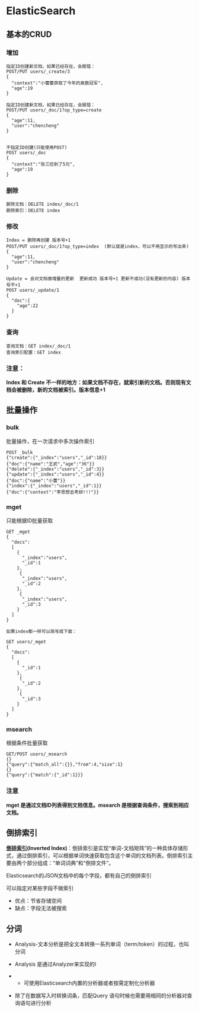 # ElasticSearch

## 基本的CRUD

### 增加

```
指定ID创建新文档，如果已经存在，会报错：
POST/PUT users/_create/3
{
  "context":"小蕾蕾获取了今年的奥数冠军",
  "age":19
}

指定ID创建新文档，如果已经存在，会报错：
POST/PUT users/_doc/1?op_type=create
{
  "age":11,
  "user":"chencheng"
}


不指定ID创建(只能使用POST)
POST users/_doc
{
  "context":"张三捡到了5元",
  "age":19
}

```

### 删除

```
删除文档：DELETE index/_doc/1
删除索引：DELETE index
```

### 修改

```
Index = 删除再创建 版本号+1
POST/PUT users/_doc/1?op_type=index  (默认就是index，可以不用显示的写出来)
{
  "age":11,
  "user":"chencheng"
}

Update = 会对文档做增量的更新  更新成功 版本号+1 更新不成功(没有更新的内容) 版本号不+1
POST users/_update/1
{
  "doc":{
    "age":22 
  }
}
```

### 查询

```
查询文档：GET index/_doc/1
查询索引配置：GET index
```

### 注意：

**Index 和 Create 不一样的地方：如果文档不存在，就索引新的文档。否则现有文档会被删除，新的文档被索引。版本信息+1**

## 批量操作

### bulk 

批量操作，在一次请求中多次操作索引

```
POST _bulk
{"create":{"_index":"users","_id":18}}
{"doc":{"name":"王武","age":"36"}}
{"delete":{"_index":"users","_id":3}}
{"update":{"_index":"users","_id":4}}
{"doc":{"name":"小蕾"}}
{"index":{"_index":"users","_id":1}}
{"doc":{"context":"李思想去考研!!!"}}
```

### mget

只能根据ID批量获取


```
GET _mget
{
  "docs":
  [
    {
      "_index":"users",
      "_id":1
    },
     {
      "_index":"users",
      "_id":2
    },
     {
      "_index":"users",
      "_id":3
    }
  ]
}

如果index都一样可以简写成下面：

GET users/_mget
{
  "docs":
  [
    {
      "_id":1
    },
     {
      "_id":2
    },
     {
      "_id":3
    }
  ]
}
```

### msearch

根据条件批量获取

```
GET/POST users/_msearch
{}
{"query":{"match_all":{}},"from":4,"size":1}
{}
{"query":{"match":{"_id":1}}}
```

### 注意

**mget 是通过文档ID列表得到文档信息。msearch 是根据查询条件，搜索到相应文档。**

## 倒排索引

**[倒排索引](https://blog.csdn.net/andy_wcl/article/details/81631609)(Inverted Index)**：倒排索引是实现“单词-文档矩阵”的一种具体存储形式，通过倒排索引，可以根据单词快速获取包含这个单词的文档列表。倒排索引主要由两个部分组成：“单词词典”和“倒排文件”。

Elasticsearch的JSON文档中的每个字段，都有自己的倒排索引

可以指定对某些字段不做索引

  -  优点：节省存储空间
  -  缺点：字段无法被搜索

## 分词

- Analysis-文本分析是把全文本转换一系列单词（term/token）的过程，也叫分词

- Analysis 是通过Analyzer来实现的I 

- - 可使用Elasticsearch内置的分析器或者按需定制化分析器

- 除了在数据写入时转换词条，匹配Query 语句时候也需要用相同的分析器对查询语句进行分析
